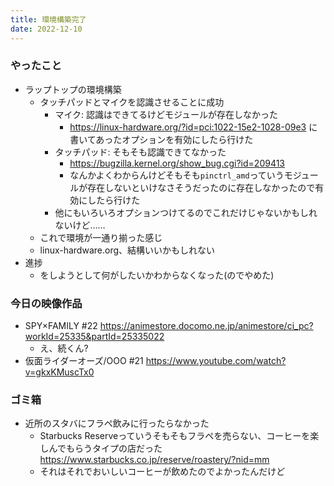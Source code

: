 ```yaml
---
title: 環境構築完了
date: 2022-12-10
---
```


### やったこと
+ ラップトップの環境構築
  + タッチパッドとマイクを認識させることに成功
    + マイク: 認識はできてるけどモジュールが存在しなかった
      + <https://linux-hardware.org/?id=pci:1022-15e2-1028-09e3> に書いてあったオプションを有効にしたら行けた
    + タッチパッド: そもそも認識できてなかった
      + <https://bugzilla.kernel.org/show_bug.cgi?id=209413>
      + なんかよくわからんけどそもそも`pinctrl_amd`っていうモジュールが存在しないといけなさそうだったのに存在しなかったので有効にしたら行けた
    + 他にもいろいろオプションつけてるのでこれだけじゃないかもしれないけど……
  + これで環境が一通り揃った感じ
  + linux-hardware.org、結構いいかもしれない
+ 進捗
  + をしようとして何がしたいかわからなくなった(のでやめた)

### 今日の映像作品
+ SPY×FAMILY #22 <https://animestore.docomo.ne.jp/animestore/ci_pc?workId=25335&partId=25335022>
  + え、続くん?
+ 仮面ライダーオーズ/OOO #21 <https://www.youtube.com/watch?v=gkxKMuscTx0>

### ゴミ箱
+ 近所のスタバにフラペ飲みに行ったらなかった
  + Starbucks Reserveっていうそもそもフラペを売らない、コーヒーを楽しんでもらうタイプの店だった
    <https://www.starbucks.co.jp/reserve/roastery/?nid=mm>
  + それはそれでおいしいコーヒーが飲めたのでよかったんだけど
